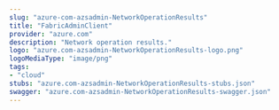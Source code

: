 ```yaml
---
slug: "azure-com-azsadmin-NetworkOperationResults"
title: "FabricAdminClient"
provider: "azure.com"
description: "Network operation results."
logo: "azure.com-azsadmin-NetworkOperationResults-logo.png"
logoMediaType: "image/png"
tags:
- "cloud"
stubs: "azure.com-azsadmin-NetworkOperationResults-stubs.json"
swagger: "azure.com-azsadmin-NetworkOperationResults-swagger.json"
---
```

